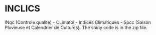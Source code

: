 # INCLICS
INqc (Controle qualite) - CLimatol - Indices Climatiques - Spcc (Saison Pluvieuse et Calendrier de Cultures).
The shiny code is in the zip file.

